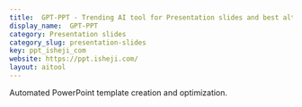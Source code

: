 ```yaml
---
title:  GPT-PPT - Trending AI tool for Presentation slides and best alternatives
display_name:  GPT-PPT
category: Presentation slides
category_slug: presentation-slides
key: ppt_isheji_com
website: https://ppt.isheji.com/
layout: aitool
---
```


Automated PowerPoint template creation and optimization.
